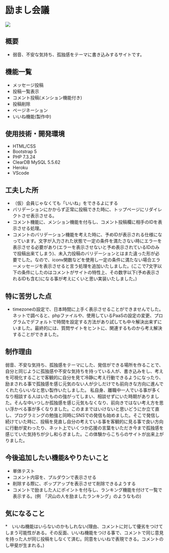 # 励まし会議
![](画像のURL)
## 概要
* 弱音、不安な気持ち、孤独感をテーマに書き込みするサイトです。
## 機能一覧
* メッセージ投稿
* 投稿一覧表示
* コメント投稿(メンション機能付き)
* 投稿削除
* ページネーション
* いいね機能(製作中)
## 使用技術・開発環境
* HTML/CSS
* Bootstrap 5
* PHP 7.3.24
* ClearDB MySQL 5.5.62
* Heroku
* VScode
## 工夫した所
* （仮）会員じゃなくても「いいね」をできるよにする
* バリデーションにかからず正常に投稿できた時に、トップページにリダイレクトさせ表示させる。
* コメント機能に、メンション機能を付与し、コメント投稿欄に相手のIDを表示させる処理。
* コメントのバリデーション機能を考えた時に、予めIDが表示される仕様になっています。文字が入力された状態で一定の条件を満たさない時にエラーを表示させる必要があり(エラーを表示させないと予め表示されているIDのみで投稿出来てしまう)、未入力投稿のバリデーションとはまた違った形が必要でした。なので、iconv関数などを使用し一定の条件に満たない場合エラーメッセージを表示させると言う処理を追加いたしました。(ここで7文字以下の条件にしたのはコメントがサイトの特性上、その数字以下(予め表示されるIDも含む)になる事が考えにくいと思い実装いたしました。)
## 特に苦労した点
* timezoneの設定で、日本時間に上手く表示させることができませんでした。ネットで調べると、phpファイルや、使用しているPaaSの設定の変更、プログラムでデフォルトで時間を設定する方法があり試しても中々解決出来ずにいました。最終的には、質問サイトをヒントに、関連するものから考え解決することができました。
## 制作理由
弱音、不安な気持ち、孤独感をテーマにした、発信ができる場所を作ることで、自分と同じように孤独感や不安な気持ちを持っている人が、書き込みをし、考えを可視化することで客観的に自分を見て冷静に考え行動できるようになったり、励まされる事で孤独感を感じ元気のない人が少しだけでも前向きな方向に進んでくれたらいいなと思い製作いたしました。
私自身、離職中一人でいる事が多くなり相談する人はいたものの強がってしまい、相談せずにいた時期がありました。そんな中いつしか孤独感を感じ元気もなくなり、前向きではない考え方を思い浮かべる事が多くなりました。このままではいけないと思いどうにか立て直し、プログラミングの勉強と同時にSNSでの発信も始めました。そこで発信し続けていた時に、投稿を見直し自分の考えている事を客観的に見る事で良い方向に行動が変わったり、ネット上でいくつか応援の言葉をいただき今まで孤独感を感じていた気持ちが少し和らぎました。この体験からこちらのサイトが出来上がりました。
## 今後追加したい機能&やりたいこと
* 単体テスト
* コメント内容を、プルダウンで表示させる
* 削除する際に、ポップアップを表示させて削除できるようする
* コメントで励ました人にポイントを付与し、ランキング機能を付けて一覧で表示する。(例　「沢山の人を励ましたランキング」のようなもの)
## 気になること
*　いいね機能はいらないのかもしれない(理由、コメントに対して優劣をつけてしまう可能性がある。その反面、いいね機能をつける事で、コメントで同じ意見を持った人が同じ投稿をしなくて済む。同意をいいねで表現できる。コメントのし甲斐が生まれる。)
